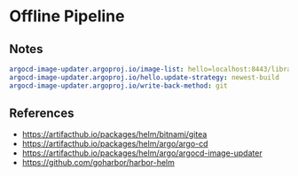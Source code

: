 # Offline Pipeline

## Notes

```yaml
argocd-image-updater.argoproj.io/image-list: hello=localhost:8443/library/hello
argocd-image-updater.argoproj.io/hello.update-strategy: newest-build
argocd-image-updater.argoproj.io/write-back-method: git
```

## References

- https://artifacthub.io/packages/helm/bitnami/gitea
- https://artifacthub.io/packages/helm/argo/argo-cd
- https://artifacthub.io/packages/helm/argo/argocd-image-updater
- https://github.com/goharbor/harbor-helm